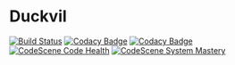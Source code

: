 # Duckvil

[![Build Status](https://travis-ci.org/mVento3/Duckvil.svg?branch=development)](https://travis-ci.org/mVento3/Duckvil)
[![Codacy Badge](https://app.codacy.com/project/badge/Grade/6a1eef270dc445c6bbfa69f355a359cd)](https://www.codacy.com/gh/Duckvil/Duckvil?utm_source=github.com&amp;utm_medium=referral&amp;utm_content=Duckvil/Duckvil&amp;utm_campaign=Badge_Grade)
[![Codacy Badge](https://app.codacy.com/project/badge/Coverage/6a1eef270dc445c6bbfa69f355a359cd)](https://www.codacy.com/gh/Duckvil/Duckvil?utm_source=github.com&amp;utm_medium=referral&amp;utm_content=Duckvil/Duckvil&amp;utm_campaign=Badge_Coverage)
[![CodeScene Code Health](https://codescene.io/projects/9328/status-badges/code-health)](https://codescene.io/projects/9328)
[![CodeScene System Mastery](https://codescene.io/projects/9328/status-badges/system-mastery)](https://codescene.io/projects/9328)
